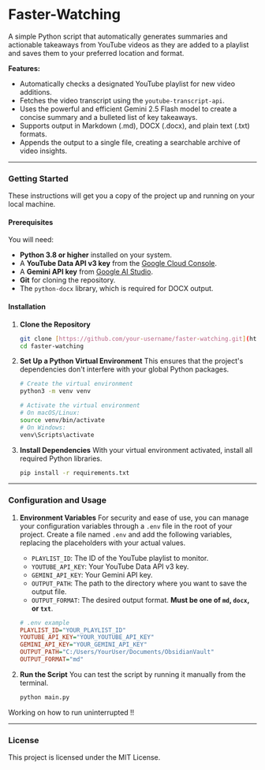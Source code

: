 # Faster-Watching

A simple Python script that automatically generates summaries and actionable takeaways from YouTube videos as they are added to a playlist and saves them to your preferred location and format.

**Features:**
* Automatically checks a designated YouTube playlist for new video additions.
* Fetches the video transcript using the `youtube-transcript-api`.
* Uses the powerful and efficient Gemini 2.5 Flash model to create a concise summary and a bulleted list of key takeaways.
* Supports output in Markdown (.md), DOCX (.docx), and plain text (.txt) formats.
* Appends the output to a single file, creating a searchable archive of video insights.

<hr>

### Getting Started

These instructions will get you a copy of the project up and running on your local machine.

#### **Prerequisites**

You will need:
* **Python 3.8 or higher** installed on your system.
* A **YouTube Data API v3 key** from the [Google Cloud Console](https://console.cloud.google.com/).
* A **Gemini API key** from [Google AI Studio](https://aistudio.google.com/app/apikey).
* **Git** for cloning the repository.
* The `python-docx` library, which is required for DOCX output.

#### **Installation**

1.  **Clone the Repository**
    ```sh
    git clone [https://github.com/your-username/faster-watching.git](https://github.com/your-username/faster-watching.git)
    cd faster-watching
    ```

2.  **Set Up a Python Virtual Environment**
    This ensures that the project's dependencies don't interfere with your global Python packages.
    ```sh
    # Create the virtual environment
    python3 -m venv venv

    # Activate the virtual environment
    # On macOS/Linux:
    source venv/bin/activate
    # On Windows:
    venv\Scripts\activate
    ```

3.  **Install Dependencies**
    With your virtual environment activated, install all required Python libraries.
    ```sh
    pip install -r requirements.txt
    ```

<hr>

### Configuration and Usage

1.  **Environment Variables**
    For security and ease of use, you can manage your configuration variables through a `.env` file in the root of your project. Create a file named `.env` and add the following variables, replacing the placeholders with your actual values.

    * `PLAYLIST_ID`: The ID of the YouTube playlist to monitor.
    * `YOUTUBE_API_KEY`: Your YouTube Data API v3 key.
    * `GEMINI_API_KEY`: Your Gemini API key.
    * `OUTPUT_PATH`: The path to the directory where you want to save the output file.
    * `OUTPUT_FORMAT`: The desired output format. **Must be one of `md`, `docx`, or `txt`**.

    ```ini
    # .env example
    PLAYLIST_ID="YOUR_PLAYLIST_ID"
    YOUTUBE_API_KEY="YOUR_YOUTUBE_API_KEY"
    GEMINI_API_KEY="YOUR_GEMINI_API_KEY"
    OUTPUT_PATH="C:/Users/YourUser/Documents/ObsidianVault"
    OUTPUT_FORMAT="md"
    ```
    

2.  **Run the Script**
    You can test the script by running it manually from the terminal.
    ```sh
    python main.py
    ```

Working on how to run uninterrupted !!
<hr>

### License

This project is licensed under the MIT License.